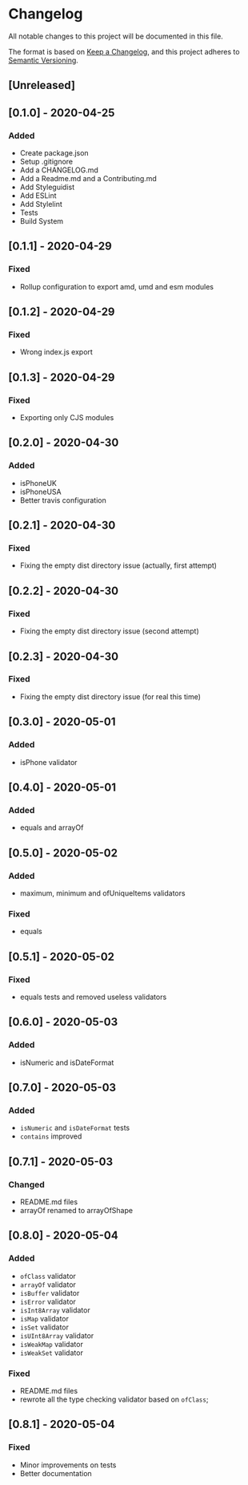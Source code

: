 # Changelog
All notable changes to this project will be documented in this file.

The format is based on [Keep a Changelog](https://keepachangelog.com/en/1.0.0/),
and this project adheres to [Semantic Versioning](https://semver.org/spec/v2.0.0.html).

## [Unreleased]

## [0.1.0] - 2020-04-25

### Added

- Create package.json
- Setup .gitignore
- Add a CHANGELOG.md
- Add a Readme.md and a Contributing.md
- Add Styleguidist
- Add ESLint
- Add Stylelint
- Tests
- Build System

## [0.1.1] - 2020-04-29

### Fixed

- Rollup configuration to export amd, umd and esm modules

## [0.1.2] - 2020-04-29

### Fixed

- Wrong index.js export

## [0.1.3] - 2020-04-29

### Fixed

- Exporting only CJS modules

## [0.2.0] - 2020-04-30

### Added

- isPhoneUK
- isPhoneUSA
- Better travis configuration

## [0.2.1] - 2020-04-30

### Fixed

- Fixing the empty dist directory issue (actually, first attempt)

## [0.2.2] - 2020-04-30

### Fixed

- Fixing the empty dist directory issue (second attempt)

## [0.2.3] - 2020-04-30

### Fixed

- Fixing the empty dist directory issue (for real this time)

## [0.3.0] - 2020-05-01

### Added

- isPhone validator

## [0.4.0] - 2020-05-01

### Added

- equals and arrayOf 

## [0.5.0] - 2020-05-02

### Added

- maximum, minimum and ofUniqueItems validators

### Fixed

- equals

## [0.5.1] - 2020-05-02

### Fixed

- equals tests and removed useless validators


## [0.6.0] - 2020-05-03

### Added

- isNumeric and isDateFormat

## [0.7.0] - 2020-05-03

### Added

- `isNumeric` and `isDateFormat` tests
- `contains` improved

## [0.7.1] - 2020-05-03

### Changed

- README.md files
- arrayOf renamed to arrayOfShape

## [0.8.0] - 2020-05-04

### Added

- `ofClass` validator
- `arrayOf` validator
- `isBuffer` validator
- `isError` validator
- `isInt8Array` validator
- `isMap` validator
- `isSet` validator
- `isUInt8Array` validator
- `isWeakMap` validator
- `isWeakSet` validator

### Fixed

- README.md files
- rewrote all the type checking validator based on `ofClass`;


## [0.8.1] - 2020-05-04

### Fixed

- Minor improvements on tests
- Better documentation
